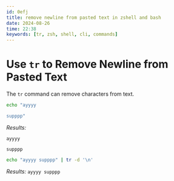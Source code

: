```yaml
---
id: 0efj
title: remove newline from pasted text in zshell and bash
date: 2024-08-26
time: 22:38
keywords: [tr, zsh, shell, cli, commands] 
---
```


# Use `tr` to Remove Newline from Pasted Text

The `tr` command can remove characters from text. 

```bash
echo "ayyyy 

supppp"
```

*Results:*
```
ayyyy 

supppp
```

```bash
echo "ayyyy supppp" | tr -d '\n'
```

*Results:* `ayyyy supppp`
